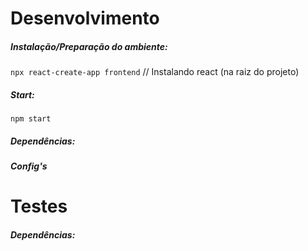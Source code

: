 # Desenvolvimento

##### Instalação/Preparação do ambiente:

`npx react-create-app frontend` // Instalando react (na raiz do projeto)

##### Start:

`npm start`

##### Dependências:



##### Config's


# Testes

##### Dependências:

